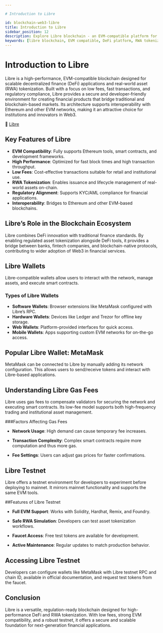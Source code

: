 ```yaml
---

# Introduction to Libre

id: blockchain-web3-libre
title: Introduction to Libre
sidebar_position: 12
description: Explore Libre blockchain - an EVM-compatible platform for scalable DeFi and real-world asset tokenization with low fees and regulatory compliance.
keywords: [libre blockchain, EVM compatible, DeFi platform, RWA tokenization, real world assets, blockchain finance, libre network, web3 development]
---
```


# Introduction to Libre

Libre is a high-performance, EVM-compatible blockchain designed for scalable decentralized finance (DeFi) applications and real-world asset (RWA) tokenization. Built with a focus on low fees, fast transactions, and regulatory compliance, Libre provides a secure and developer-friendly environment for creating financial products that bridge traditional and blockchain-based markets.
Its architecture supports interoperability with Ethereum and other EVM networks, making it an attractive choice for institutions and innovators in Web3.

🔗 [Libre](https://www.libre.org/)

## Key Features of Libre
* **EVM Compatibility**: Fully supports Ethereum tools, smart contracts, and development frameworks.
* **High Performance**: Optimized for fast block times and high transaction throughput.
* **Low Fees**: Cost-effective transactions suitable for retail and institutional use.
* **RWA Tokenization**: Enables issuance and lifecycle management of real-world assets on-chain.
* **Regulatory Alignment**: Supports KYC/AML compliance for financial applications.
* **Interoperability**: Bridges to Ethereum and other EVM-based blockchains.

## Libre’s Role in the Blockchain Ecosystem
Libre combines DeFi innovation with traditional finance standards. By enabling regulated asset tokenization alongside DeFi tools, it provides a bridge between banks, fintech companies, and blockchain-native protocols, contributing to wider adoption of Web3 in financial services.

## Libre Wallets
Libre-compatible wallets allow users to interact with the network, manage assets, and execute smart contracts.

### Types of Libre Wallets
* **Software Wallets**: Browser extensions like MetaMask configured with Libre’s RPC.
* **Hardware Wallets**: Devices like Ledger and Trezor for offline key storage.
* **Web Wallets**: Platform-provided interfaces for quick access.
* **Mobile Wallets**: Apps supporting custom EVM networks for on-the-go access.

## Popular Libre Wallet: MetaMask
MetaMask can be connected to Libre by manually adding its network configuration. This allows users to send/receive tokens and interact with Libre-based applications.

## Understanding Libre Gas Fees
Libre uses gas fees to compensate validators for securing the network and executing smart contracts. Its low-fee model supports both high-frequency trading and institutional asset management.

###Factors Affecting Gas Fees
* **Network Usage**: High demand can cause temporary fee increases.

* **Transaction Complexity**: Complex smart contracts require more computation and thus more gas.

* **Fee Settings**: Users can adjust gas prices for faster confirmations.

## Libre Testnet
Libre offers a testnet environment for developers to experiment before deploying to mainnet. It mirrors mainnet functionality and supports the same EVM tools.

##Features of Libre Testnet
* **Full EVM Support**: Works with Solidity, Hardhat, Remix, and Foundry.

* **Safe RWA Simulation**: Developers can test asset tokenization workflows.

* **Faucet Access**: Free test tokens are available for development.

* **Active Maintenance**: Regular updates to match production behavior.

## Accessing Libre Testnet
Developers can configure wallets like MetaMask with Libre testnet RPC and chain ID, available in official documentation, and request test tokens from the faucet.

## Conclusion
Libre is a versatile, regulation-ready blockchain designed for high-performance DeFi and RWA tokenization. With low fees, strong EVM compatibility, and a robust testnet, it offers a secure and scalable foundation for next-generation financial applications.